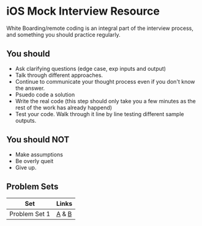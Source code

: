 # iOS Mock Interview Resource

White Boarding/remote coding is an integral part of the interview process, and something
you should practice regularly.


## You should
* Ask clarifying questions (edge case, exp inputs and output)
* Talk through different approaches.
* Continue to communicate your thought process even if you don't know the answer.
* Psuedo code a solution
* Write the real code (this step should only take you a few minutes as the rest of the work has already happend)
* Test your code. Walk through it line by line testing different sample outputs.

## You should NOT
* Make assumptions
* Be overly queit
* Give up. 

## Problem Sets

| Set | Links |
| --- | --- |
|Problem Set 1| [A](https://github.com/joinpursuit/iOS-Mock-Interview/blob/master/01A.md) & [B](https://github.com/joinpursuit/iOS-Mock-Interview/blob/master/01B.md)
